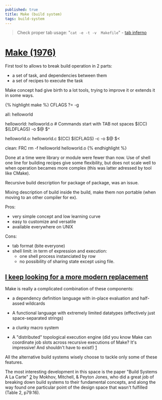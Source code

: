 ```yaml
---
published: true
title: Make (build system)
tags: build-system
---
```

> Check proper tab usage: "`cat -e -t -v  Makefile`" - [ tab inferno](https://stackoverflow.com/questions/16931770/makefile4-missing-separator-stop/16945143#16945143)

# [Make (1976)](https://en.wikipedia.org/wiki/Make_(software))

First tool to allows to break build operation in 2 parts:
- a set of task, and dependencies between them
- a set of recipes to execute the task

Make concept had give birth to a lot tools, trying to improve it or extends it in some ways.

{% highlight make %}
CFLAGS ?= -g

all: helloworld

helloworld: helloworld.o
	# Commands start with TAB not spaces
	$(CC) $(LDFLAGS) -o $@ $^

helloworld.o: helloworld.c
	$(CC) $(CFLAGS) -c -o $@ $<

clean: FRC
	rm -f helloworld helloworld.o
{% endhighlight %}

Done at a time were library or module were fewer than now.
Use of shell one line for building recipes give some flexibility, but does not scale well
to when operation becames more complex (this was latter adressed by tool like CMake).

Recursive build description for package of package, was an issue.

Mixing description of build inside the build, make them non portable (when moving to an other compiler for ex).

Pros:
- very simple concept and low learning curve
- easy to customize and versatile
- available everywhere on UNIX

Cons:
- tab format (bite everyone)
- shell limit: in term of expression and execution: 
	- one shell process instanciated by row
	- no possibility of sharing state except using file.
    
## [I keep looking for a more modern replacement](https://news.ycombinator.com/item?id=29718446)

Make is really a complicated combination of these components:

- a dependency definition language with in-place evaluation and half-assed wildcards

- A functional language with extremely limited datatypes (effectively just space-separated strings)

- a clunky macro system

- A "distributed" topological execution engine (did you know Make can coordinate job slots across recursive executions of Make? It's impressive! And shouldn't have to exist!) [1](https://www.gnu.org/software/make/manual/html_node/Job-Slots.html)

All the alternative build systems wisely choose to tackle only some of these features.

The most interesting development in this space is the paper "Build Systems A La Carte" [2](https://www.microsoft.com/en-us/research/uploads/prod/2018/03/build-systems.pdf) by Mokhov, Mitchell, & Peyton Jones, who did a great job of breaking down build systems to their fundamental concepts, and along the way found one particular point of the design space that wasn't fulfilled (Table 2, p79:16).

